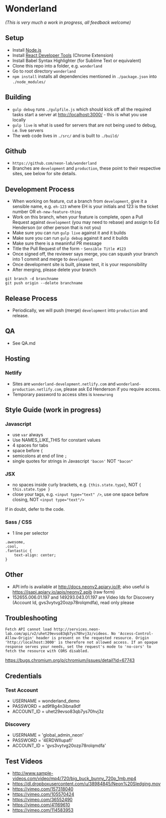 # Wonderland

_(This is very much a work in progress, all feedback welcome)_

## Setup

- Install [Node.js](https://nodejs.org/en/download/)
- Install [React Developer Tools](https://chrome.google.com/webstore/detail/react-developer-tools/fmkadmapgofadopljbjfkapdkoienihi?hl=en) (Chrome Extension)
- Install Babel Syntax Highlighter (for Sublime Text or equivalent)
- Clone this repo into a folder, e.g. `wonderland`
- Go to root directory `wonderland`
- `npm install` installs all dependencies mentioned in `./package.json` into `./node_modules/`

## Building

- `gulp debug` runs `./gulpfile.js` which should kick off all the required tasks start a server at [http://localhost:3000/](http://localhost:3000/) - this is what you use locally
- `gulp live` is what is used for servers that are not being used to debug, i.e. live servers
- The web code lives in `./src/` and is built to `./build/`

## Github

- `https://github.com/neon-lab/wonderland`
- Branches are `development` and `production`, these point to their respective sites, see below for site details.

## Development Process

- When working on feature, cut a branch from `development`, give it a sensible name, e.g. `eh-123` where EH is your initials and 123 is the ticket number OR `eh-new-feature-thing`
- Work on this branch, when your feature is complete, open a Pull Request against `development` (you may need to rebase) and assign to Ed Henderson (or other person that is not you)
- Make sure you can run `gulp live` against it and it builds
- Make sure you can run `gulp debug` against it and it builds
- Make sure there is a meaninful PR message
- Title the Pull Request of the form - `Sensible Title #123`
- Once signed off, the reviewer says merge, you can squash your branch into 1 commit and merge to `development`
- Once development site is built, please test, it is your responsibility
- After merging, please delete your branch

```
git branch -d branchname
git push origin --delete branchname
```

## Release Process

- Periodically, we will push (merge) `development` into `production` and release.

## QA

- See QA.md

## Hosting

### Netlify
- Sites are `wonderland-development.netlify.com` and `wonderland-production.netlify.com`, please ask Ed Henderson if you require access.
- Temporary password to access sites is `kneewrong`

## Style Guide (work in progress)

### Javascript

- use `var` always
- Use NAMES_LIKE_THIS for constant values
- 4 spaces for tabs
- space before `{`
- semicolons at end of line `;`
- single quotes for strings in Javascript `'bacon'` NOT `"bacon"`

### JSX

- no spaces inside curly brackets, e.g. `{this.state.type}`, NOT `{ this.state.type }`
- close your tags, e.g. `<input type="text" />`, use one space before closing, NOT `<input type="text"/>`

If in doubt, defer to the code.

### Sass / CSS

- 1 line per selector

```
.awesome,
.cool,
.fantastic {
	text-align: center;
}
```

## Other

- API info is available at http://docs.neonv2.apiary.io/#; also useful is https://jsapi.apiary.io/apis/neonv2.apib (raw form)
- 152655.006.01.197 and 149293.043.01.197 are Video Ids for Discovery (Account Id, gvs3vytvg20ozp78rolqmdfa), read only please

## Troubleshooting

```
Fetch API cannot load http://services.neon-lab.com/api/v2/uhet29evso83qb7ys70hvj3z/videos. No 'Access-Control-Allow-Origin' header is present on the requested resource. Origin 'http://localhost:3000' is therefore not allowed access. If an opaque response serves your needs, set the request's mode to 'no-cors' to fetch the resource with CORS disabled.
```

https://bugs.chromium.org/p/chromium/issues/detail?id=67743

## Credentials

### Test Account

- USERNAME = wonderland_demo
- PASSWORD = ad9f8g4n3ibna9df
- ACCOUNT_ID = uhet29evso83qb7ys70hvj3z


### Discovery

- USERNAME = 'global_admin_neon'
- PASSWORD = '4ERDWIlupafI'
- ACCOUNT_ID = 'gvs3vytvg20ozp78rolqmdfa'

## Test Videos

- http://www.sample-videos.com/video/mp4/720/big_buck_bunny_720p_1mb.mp4
- https://dl.dropboxusercontent.com/u/38984845/Neon%20Sledging.mov
- https://vimeo.com/157318040
- https://vimeo.com/105570424
- https://vimeo.com/36552490
- https://vimeo.com/41169610
- https://vimeo.com/114583953
